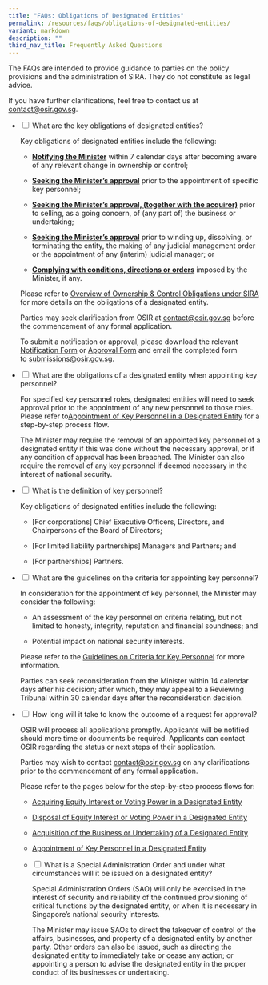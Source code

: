 ```yaml
---
title: "FAQs: Obligations of Designated Entities"
permalink: /resources/faqs/obligations-of-designated-entities/
variant: markdown
description: ""
third_nav_title: Frequently Asked Questions
---
```

<p>The FAQs are intended to provide guidance to parties on the policy provisions
and the administration of SIRA. They do not constitute as legal advice.</p>
<p>If you have further clarifications, feel free to contact us at <a href="mailto:contact@osir.gov.sg" rel="noopener noreferrer nofollow" target="_blank">contact@osir.gov.sg</a>.</p>
<p></p>

<ul class="jekyllcodex_accordion">  
  
<li><input type="checkbox" id="accordion1">
<label for="accordion1">What are the key obligations of designated entities?</label><div>
	
<p>Key obligations of designated entities include the following:</p>

<ul>
	<li><p></p><strong><u>Notifying the Minister</u></strong>&nbsp;within 7 calendar days after becoming aware of any relevant change in ownership or control; <p></p></li>
  <li><p></p><strong><u>Seeking the Minister’s approval</u></strong>&nbsp;prior to the appointment of specific key personnel; <p></p></li>  
	<li><p></p><strong><u>Seeking the Minister’s approval, (together with the acquiror)</u></strong> prior to selling, as a going concern, of (any part of) the business or undertaking; <p></p></li>  
  <li><p></p><strong><u>Seeking the Minister’s approval</u></strong>&nbsp;prior to winding up, dissolving, or terminating the entity, the making of any judicial management order or the appointment of any (interim) judicial manager; or <p></p></li>  
  <li><p></p><strong><u>Complying with conditions, directions or orders</u></strong> imposed by the Minister, if any. <p></p></li> </ul>

<p>Please refer to <a href="https://www.osir.gov.sg/about-sira/overview-of-ownership-and-control-obligations/" rel="noopener nofollow" target="_blank">Overview of Ownership &amp; Control Obligations under SIRA</a> for more details on the obligations of a designated entity.&nbsp;  

</p><p>Parties may seek clarification from OSIR at <a href="mailto:contact@osir.gov.sg" rel="noopener noreferrer nofollow" target="_blank">contact@osir.gov.sg</a> before the commencement of any formal application.  
  
</p><p>To submit a notification or approval, please download the relevant <a href="https://www.osir.gov.sg/forms/notification-forms/" rel="noopener nofollow" target="_blank">Notification Form</a> or <a href="https://www.osir.gov.sg/forms/approval-forms" rel="noopener nofollow" target="_blank">Approval Form</a> and email the completed form to&nbsp;<a href="mailto:submissions@osir.gov.sg" rel="noopener noreferrer nofollow" target="_blank">submissions@osir.gov.sg</a>.</p></div></li>

<li><input type="checkbox" id="accordion2">
<label for="accordion2">What are the obligations of a designated entity when appointing key personnel?</label><div>

<p>For specified key personnel roles, designated entities will need to seek approval prior to the appointment of any new personnel to those roles. Please refer to<a href="https://www.osir.gov.sg/about-sira/appointment-of-key-personnel/" rel="noopener nofollow" target="_blank">Appointment of Key Personnel in a Designated Entity</a> for a step-by-step process flow.</p>

<p>The Minister may require the removal of an appointed key personnel of a designated entity if this was done without the necessary approval, or if any condition of approval has been breached. The Minister can also require the removal of any key personnel if deemed necessary in the interest of national security. </p>
</div></li>
	
<li><input type="checkbox" id="accordion3">
<label for="accordion3">What is the definition of key personnel?</label><div>
<p>Key obligations of designated entities include the following:</p>

<ul>
	<li><p></p>[For corporations] Chief Executive Officers, Directors, and Chairpersons of the Board of Directors;<p></p></li>
  <li><p></p>[For limited liability partnerships] Managers and Partners; and <p></p></li>  
	<li><p></p>[For partnerships] Partners.<p></p></li>  

</ul></div></li>

<li><input type="checkbox" id="accordion4">
<label for="accordion4">What are the guidelines on the criteria for appointing key personnel?</label><div>
	
<p>In consideration for the appointment of key personnel, the Minister may consider the following:</p>
<ul>
<li><p></p> An assessment of the key personnel on criteria relating, but not limited to honesty, integrity, reputation and financial soundness; and <p></p></li>  
	<li><p></p> Potential impact on national security interests. <p></p></li></ul>
    
<p> Please refer to the&nbsp;<a href="https://www.osir.gov.sg/resources/guidance-documents/" rel="noopener noreferrer nofollow" target="_blank">Guidelines on Criteria for Key Personnel</a> for more information.

</p><p> Parties can seek reconsideration from the Minister within 14 calendar days after his decision; after which, they may appeal to a Reviewing Tribunal within 30 calendar days after the reconsideration decision.
</p></div></li>

<li><input type="checkbox" id="accordion5">
<label for="accordion5">How long will it take to know the outcome of a request for approval?</label><div>
<p> OSIR will process all applications promptly. Applicants will be notified should more time or documents be required. Applicants can contact OSIR regarding the status or next steps of their application. </p>

<p>Parties may wish to contact&nbsp;<a href="mailto:contact@osir.gov.sg" rel="noopener noreferrer nofollow" target="_blank">contact@osir.gov.sg</a>&nbsp;on any clarifications prior to the commencement of any formal application. </p>

<p> Please refer to the pages below for the step-by-step process flows for:</p>
<ul>
	
<li><p></p> <a href="https://www.osir.gov.sg/about-sira/acquiring-equity-interest-or-voting-power/" rel="noopener nofollow" target="_blank">Acquiring Equity Interest or Voting Power in a Designated Entity</a>
  
</li><li><p></p> <a href="https://www.osir.gov.sg/about-sira/disposing-equity-interest-or-voting-power/" rel="noopener nofollow" target="_blank">Disposal of Equity Interest or Voting Power in a Designated Entity</a>
	
</li><li><p></p> <a href="https://www.osir.gov.sg/about-sira/acquiring-business-or-undertaking/" rel="noopener nofollow" target="_blank">Acquisition of the Business or Undertaking of a Designated Entity</a>
	
</li><li><p></p> <a href="(https://www.osir.gov.sg/about-sira/appointment-of-key-personnel/" rel="noopener nofollow" target="_blank">Appointment of Key Personnel in a Designated Entity</a>

<ul>
</ul></li></ul></div></li>
	
<ul><li><input type="checkbox" id="accordion6">
<label for="accordion6">What is a Special Administration Order and under what circumstances will it be issued on a designated entity?</label><div>

<p>Special Administration Orders (SAO) will only be exercised in the interest of security and reliability of the continued provisioning of critical functions by the designated entity, or when it is necessary in Singapore’s national security interests. </p>

<p>The Minister may issue SAOs to direct the takeover of control of the affairs, businesses, and property of a designated entity by another party. Other orders can also be issued, such as directing the designated entity to immediately take or cease any action; or appointing a person to advise the designated entity in the proper conduct of its businesses or undertaking.</p></div></li></ul></ul>
